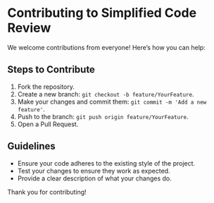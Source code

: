 # Contributing to Simplified Code Review

We welcome contributions from everyone! Here’s how you can help:

## Steps to Contribute
1. Fork the repository.
2. Create a new branch: `git checkout -b feature/YourFeature`.
3. Make your changes and commit them: `git commit -m 'Add a new feature'`.
4. Push to the branch: `git push origin feature/YourFeature`.
5. Open a Pull Request.

## Guidelines
- Ensure your code adheres to the existing style of the project.
- Test your changes to ensure they work as expected.
- Provide a clear description of what your changes do.

Thank you for contributing!